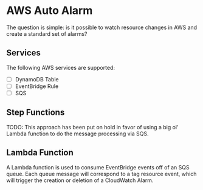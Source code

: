 # AWS Auto Alarm

The question is simple: is it possible to watch resource changes in AWS and create a standard set of alarms?

## Services

The following AWS services are supported:

- [ ] DynamoDB Table
- [ ] EventBridge Rule
- [ ] SQS

## Step Functions

TODO: This approach has been put on hold in favor of using a big ol' Lambda function to do the message processing via SQS.

## Lambda Function

A Lambda function is used to consume EventBridge events off of an SQS queue.
Each queue message will correspond to a tag resource event, which will trigger the creation or deletion of a CloudWatch Alarm.
